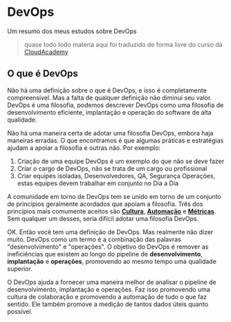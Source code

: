 # DevOps
Um resumo dos meus estudos sobre DevOps
> quase todo todo materia aqui foi traduzido de forma livre do curso da [CloudAcademy](https://cloudacademy.com/)

## O que é DevOps

Não há uma definição sobre o que é DevOps, e isso é completamente compreensível. Mas a falta de qualquer definição não diminui seu valor. DevOps é uma filosofia, podemos descrever DevOps como uma filosofia de desenvolvimento eficiente, implantação e operação do software de alta qualidade.

Não há uma maneira certa de adotar uma filosofia DevOps, embora haja maneiras erradas. O que encontramos é que algumas práticas e estratégias ajudam a apoiar a filosofia e outras não. Por exemplo:

1. Criação de uma equipe DevOps é um exemplo do que não se deve fazer
2. Criar o cargo de DevOps, não se trata de um cargo ou profissional 
3. Criar equipes isoladas, Desenvolvedores, QA, Segurança Operações, estas equipes devem trabalhar em conjunto no Dia a Dia

A comunidade em torno de DevOps tem se unido em torno de um conjunto de princípios geralmente acordados que apoiam a filosofia. Três dos princípios mais comumente aceitos são **[Cultura](https://github.com/rperiago/DevOps/wiki/Cultura)**, **[Automação](https://github.com/rperiago/DevOps/wiki/Automação)** e **[Métricas](https://github.com/rperiago/DevOps/wiki/Métricas)**. Sem qualquer um desses, seria difícil adotar uma filosofia DevOps.

OK. Então você tem uma definição de DevOps. Mas realmente não dizer muito. DevOps como um termo é a combinação das palavras "desenvolvimento" e "operações". O objetivo do DevOps é remover as ineficiências que existem ao longo do pipeline de **desenvolvimento**, **implantação** e **operações**, promovendo ao mesmo tempo uma qualidade superior.

O DevOps ajuda a fornecer uma maneira melhor de analisar o pipeline de desenvolvimento, implantação e operações. Faz isso promovendo uma cultura de colaboração e promovendo a automação de tudo o que faz sentido. Ele também promove a medição de tantos dados úteis quanto possível.

